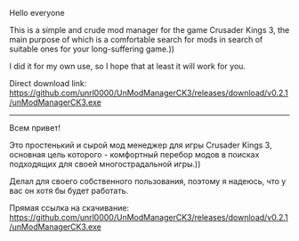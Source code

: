 Hello everyone

This is a simple and crude mod manager for the game Crusader Kings 3, the main purpose of which is a comfortable search for mods in search of suitable ones for your long-suffering game.))

I did it for my own use, so I hope that at least it will work for you.

Direct download link:
https://github.com/unrl0000/UnModManagerCK3/releases/download/v0.2.1/unModManagerCK3.exe

---

Всем привет! 

Это простенький и сырой мод менеджер для игры Crusader Kings 3, основная цель которого - комфортный перебор модов в поисках подходящих для своей многострадальной игры.))

Делал для своего собственного пользования, поэтому я надеюсь, что у вас он хотя бы будет работать.

Прямая ссылка на скачивание:
https://github.com/unrl0000/UnModManagerCK3/releases/download/v0.2.1/unModManagerCK3.exe
